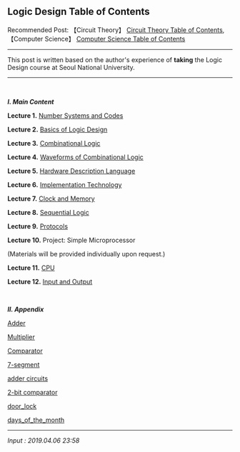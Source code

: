 ## **Logic Design Table of Contents**

Recommended Post: 【Circuit Theory】 [Circuit Theory Table of Contents](https://jb243.github.io/pages/852), 【Computer Science】 [Computer Science Table of Contents](https://jb243.github.io/pages/788)

---

This post is written based on the author's experience of **taking** the Logic Design course at Seoul National University.

---

<br>

_**Ⅰ. Main Content**_

**Lecture 1.** [Number Systems and Codes](https://jb243.github.io/pages/1894)

**Lecture 2.** [Basics of Logic Design](https://jb243.github.io/pages/897)

**Lecture 3.** [Combinational Logic](https://jb243.github.io/pages/898)

**Lecture 4.** [Waveforms of Combinational Logic](https://jb243.github.io/pages/905)

**Lecture 5.** [Hardware Description Language](https://jb243.github.io/pages/912)

**Lecture 6.** [Implementation Technology](https://jb243.github.io/pages/913)

**Lecture 7.** [Clock and Memory](https://jb243.github.io/pages/922)

**Lecture 8.** [Sequential Logic](https://jb243.github.io/pages/925)

**Lecture 9.** [Protocols](https://jb243.github.io/pages/926)

**Lecture 10.** Project: Simple Microprocessor

(Materials will be provided individually upon request.)

**Lecture 11.** [CPU](https://jb243.github.io/pages/941)

**Lecture 12.** [Input and Output](https://jb243.github.io/pages/942)

<br>

_**Ⅱ. Appendix**_

[Adder](https://jb243.github.io/pages/929)

[Multiplier](https://jb243.github.io/pages/930)

[Comparator](https://jb243.github.io/pages/1915)

[7-segment](https://jb243.github.io/pages/105)

[adder circuits](https://jb243.github.io/pages/918)

[2-bit comparator](https://jb243.github.io/pages/902)

[door_lock](https://jb243.github.io/pages/900)

[days_of_the_month](https://jb243.github.io/pages/899)

---

_Input : 2019.04.06 23:58_